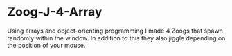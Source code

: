 # Zoog-J-4-Array
Using arrays and object-orienting programming I made 4 Zoogs that spawn randomly within the window. In addition to this they also jiggle depending on the position of your mouse.
